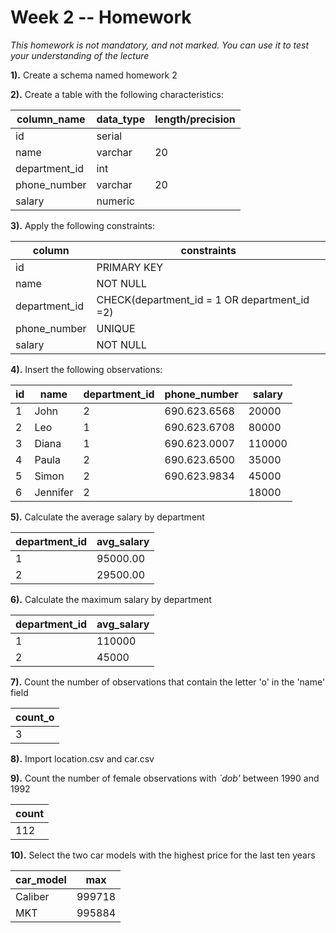 # Week 2 -- Homework

_This homework is not mandatory, and not marked. You can use it to test your 
understanding of the lecture_

**1).** Create a schema named homework 2

**2).** Create a table with the following characteristics:

| column_name   | data_type | length/precision |
|---------------|-----------|------------------|
| id            | serial    |                  |
| name          | varchar   | 20               |
| department_id | int       |                  |
| phone_number  | varchar   | 20               |
| salary        | numeric   |                  |

**3).** Apply the following constraints:

| column        | constraints                                  |
|---------------|----------------------------------------------|
| id            | PRIMARY KEY                                  |
| name          | NOT NULL                                     |
| department_id | CHECK(department_id = 1 OR department_id =2) |
| phone_number  | UNIQUE                                       |
| salary        | NOT NULL                                     |

**4).** Insert the following observations:

| id | name     | department_id | phone_number | salary |
|----|----------|---------------|--------------|--------|
| 1  | John     | 2             | 690.623.6568 | 20000  |
| 2  | Leo      | 1             | 690.623.6708 | 80000  |
| 3  | Diana    | 1             | 690.623.0007 | 110000 |
| 4  | Paula    | 2             | 690.623.6500 | 35000  |
| 5  | Simon    | 2             | 690.623.9834 | 45000  |
| 6  | Jennifer | 2             |              | 18000  |

**5).** Calculate the average salary by department

| department_id | avg_salary |
|---------------|------------|
| 1             | 95000.00   |
| 2             | 29500.00   |

**6).** Calculate the maximum salary by department

| department_id | avg_salary |
|---------------|------------|
| 1             | 110000     |
| 2             | 45000      |

**7).** Count the number of observations that contain the letter 'o' in the 'name' field

| count_o |
|---------|
| 3       |

**8).** Import location.csv and car.csv

**9).** Count the number of female observations with _`dob'_ between 1990 and 1992

| count |
|-------|
| 112   |

**10).** Select the two car models with the highest price for the last ten years

| car_model | max    |
|-----------|--------|
| Caliber   | 999718 |
| MKT       | 995884 |
